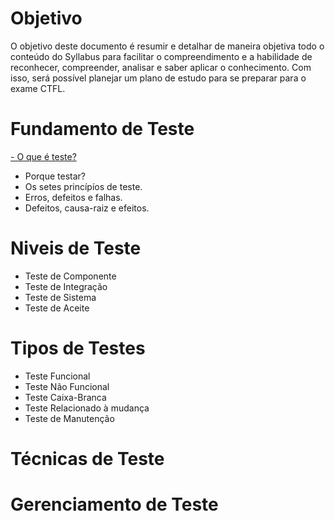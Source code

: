# Objetivo
  
  O objetivo deste documento é resumir e detalhar de maneira objetiva todo o conteúdo do Syllabus para facilitar o compreendimento e a habilidade de reconhecer, compreender, analisar e saber aplicar o conhecimento. Com isso, será possível planejar um plano de estudo para se preparar para o exame CTFL.


# Fundamento de Teste
  <a href="https://github.com/Felipe-QA/TrilhaCTFL/blob/main/FundamentoDeTeste.md">- O que é teste?</a>
  - Porque testar?
  - Os setes princípíos de teste.
  - Erros, defeitos e falhas.
  - Defeitos, causa-raiz e efeitos.

# Niveis de Teste
  - Teste de Componente
  - Teste de Integração
  - Teste de Sistema
  - Teste de Aceite
  

# Tipos de Testes
  - Teste Funcional
  - Teste Não Funcional
  - Teste Caixa-Branca
  - Teste Relacionado à mudança
  - Teste de Manutenção

# Técnicas de Teste

# Gerenciamento de Teste
